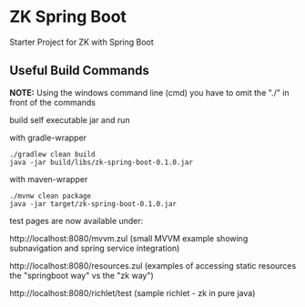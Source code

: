 # ZK Spring Boot

Starter Project for ZK with Spring Boot

## Useful Build Commands 
**NOTE:** Using the windows command line (cmd) you have to omit the "./" in front of the commands

build self executable jar and run

with gradle-wrapper
```
./gradlew clean build
java -jar build/libs/zk-spring-boot-0.1.0.jar
```
with maven-wrapper
```
./mvnw clean package
java -jar target/zk-spring-boot-0.1.0.jar
```

test pages are now available under:

http://localhost:8080/mvvm.zul (small MVVM example showing subnavigation and spring service integration)

http://localhost:8080/resources.zul (examples of accessing static resources the "springboot way" vs the "zk way")

http://localhost:8080/richlet/test (sample richlet - zk in pure java)

